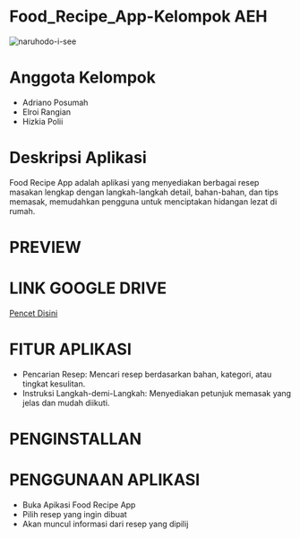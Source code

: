 <h1>Food_Recipe_App-Kelompok AEH</h1>

![naruhodo-i-see](https://github.com/user-attachments/assets/b80b775b-b334-43a6-9792-db764b2c3d12)

<h1>Anggota Kelompok</h1>

- Adriano Posumah
- Elroi Rangian
- Hizkia Polii

<h1>Deskripsi Aplikasi</h1>

Food Recipe App adalah aplikasi yang menyediakan berbagai resep masakan lengkap dengan langkah-langkah detail, bahan-bahan, dan tips memasak, memudahkan pengguna untuk menciptakan hidangan lezat di rumah. 

<h1>PREVIEW</h1>



<h1>LINK GOOGLE DRIVE</h1>
<a href="https://drive.google.com/file/d/1ydDfh4VsPNbg5BtV6DEj-TAFvijN6YhT/view?usp=sharing">Pencet Disini</a>

<h1>FITUR APLIKASI</h1>

- Pencarian Resep: Mencari resep berdasarkan bahan, kategori, atau tingkat kesulitan.
- Instruksi Langkah-demi-Langkah: Menyediakan petunjuk memasak yang jelas dan mudah diikuti.

<h1>PENGINSTALLAN</h1>


<h1>PENGGUNAAN APLIKASI</h1>

- Buka Apikasi Food Recipe App
- Pilih resep yang ingin dibuat
- Akan muncul informasi dari resep yang dipilij
